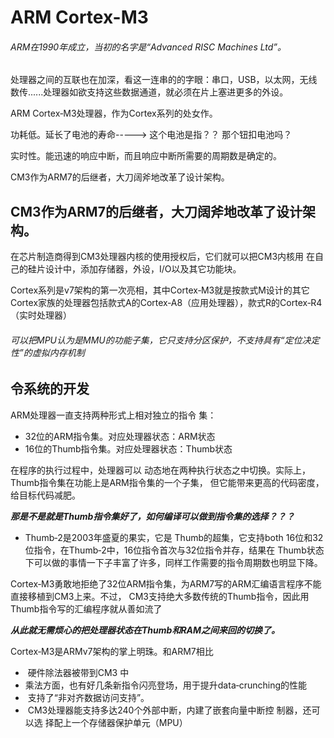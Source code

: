 # ARM Cortex-M3

###### ARM在1990年成立，当初的名字是“Advanced RISC Machines Ltd”。

处理器之间的互联也在加深，看这一连串的的字眼：串口，USB，以太网，无线数传......处理器如欲支持这些数据通道，就必须在片上塞进更多的外设。

ARM Cortex‐M3处理器，作为Cortex系列的处女作。

功耗低。延长了电池的寿命-----> 这个电池是指？？ 那个钮扣电池吗？

实时性。能迅速的响应中断，而且响应中断所需要的周期数是确定的。

CM3作为ARM7的后继者，大刀阔斧地改革了设计架构。

## CM3作为ARM7的后继者，大刀阔斧地改革了设计架构。

 在芯片制造商得到CM3处理器内核的使用授权后，它们就可以把CM3内核用 在自己的硅片设计中，添加存储器，外设，I/O以及其它功能块。

Cortex系列是v7架构的第一次亮相，其中Cortex‐M3就是按款式M设计的其它Cortex家族的处理器包括款式A的Cortex‐A8（应用处理器），款式R的Cortex‐R4 （实时处理器）

###### 可以把MPU认为是MMU的功能子集，它只支持分区保护，不支持具有“定位决定性”的虚拟内存机制

## 令系统的开发

ARM处理器一直支持两种形式上相对独立的指令 集：

- 32位的ARM指令集。对应处理器状态：ARM状态
- 16位的Thumb指令集。对应处理器状态：Thumb状态

在程序的执行过程中，处理器可以 动态地在两种执行状态之中切换。实际上，Thumb指令集在功能上是ARM指令集的一个子集， 但它能带来更高的代码密度，给目标代码减肥。

***那是不是就是Thumb指令集好了，如何编译可以做到指令集的选择？？？***

- Thumb‐2是2003年盛夏的果实，它是 Thumb的超集，它支持both 16位和32位指令，在Thumb‐2中，16位指令首次与32位指令并存，结果在 Thumb状态下可以做的事情一下子丰富了许多，同样工作需要的指令周期数也明显下降。

Cortex‐M3勇敢地拒绝了32位ARM指令集，为ARM7写的ARM汇编语言程序不能直接移植到CM3上来。不过， CM3支持绝大多数传统的Thumb指令，因此用Thumb指令写的汇编程序就从善如流了

***从此就无需烦心的把处理器状态在Thumb和RAM之间来回的切换了。***

Cortex‐M3是ARMv7架构的掌上明珠。和ARM7相比

- ​	硬件除法器被带到CM3 中
- ​	乘法方面，也有好几条新指令闪亮登场，用于提升data‐crunching的性能
- ​	支持了“非对齐数据访问支持”。
- ​    CM3处理器能支持多达240个外部中断，内建了嵌套向量中断控 制器，还可以选         择配上一个存储器保护单元（MPU）

